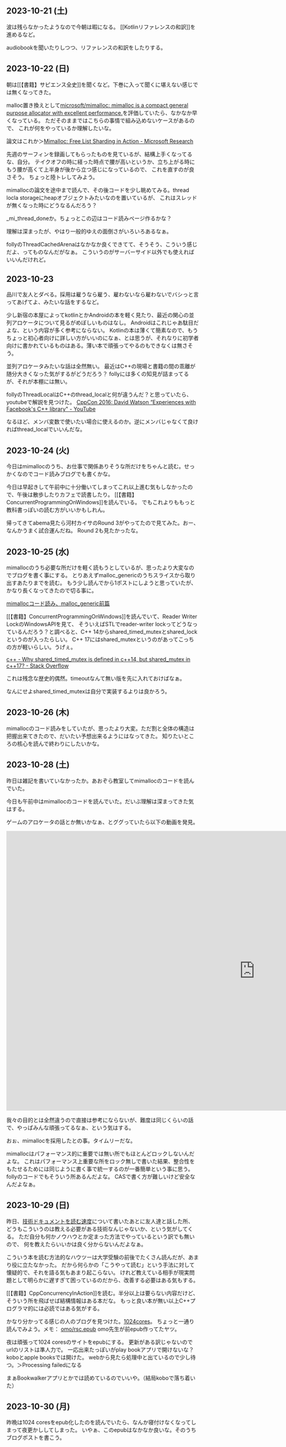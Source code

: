 ## 2023-10-21 (土)

波は残らなかったようなので今朝は暇になる。
[[Kotlinリファレンスの和訳]]を進めるなど。

audiobookを聞いたりしつつ、リファレンスの和訳をしたりする。

## 2023-10-22 (日)

朝は[[【書籍】サピエンス全史]]を聞くなど。下巻に入って聞くに堪えない感じでは無くなってきた。

malloc置き換えとして[microsoft/mimalloc: mimalloc is a compact general purpose allocator with excellent performance.](https://github.com/microsoft/mimalloc)を評価していたら、なかなか早くなっている。
ただそのままではこちらの事情で組み込めないケースがあるので、
これが何をやっているか理解したいな。

論文はこれか＞[Mimalloc: Free List Sharding in Action - Microsoft Research](https://www.microsoft.com/en-us/research/publication/mimalloc-free-list-sharding-in-action/)

先週のサーフィンを録画してもらったものを見ているが、結構上手くなってるな、自分。
テイクオフの時に経った時点で腰が高いというか、立ち上がる時にもう腰が高くて上半身が後から立つ感じになっているので、
これを直すのが良さそう。
ちょっと陸トレしてみよう。

mimallocの論文を途中まで読んで、その後コードを少し眺めてみる。thread locla storageにheapオブジェクトみたいなのを置いているが、
これはスレッドが無くなった時にどうなるんだろう？

_mi_thread_doneか。ちょっとこの辺はコード読みページ作るかな？

理解は深まったが、やはり一般的ゆえの面倒さがいろいろあるなぁ。

follyのThreadCachedArenaはなかなか良くできてて、そうそう、こういう感じだよ、ってものなんだがなぁ。
こういうのがサーバーサイド以外でも使えればいいんだけれど。

## 2023-10-23

品川で友人とダベる。採用は雇うなら雇う、雇わないなら雇わないでバシっと言ってあげてよ、みたいな話をするなど。

少し新宿の本屋によってkotlinとかAndroidの本を軽く見たり、最近の関心の並列アロケータについて見るがめぼしいものはなし。
Androidはこれじゃあ駄目だよな、という内容が多く参考にならない。
Kotlinの本は薄くて簡素なので、もうちょっと初心者向けに詳しい方がいいのになぁ、とは思うが、それなりに初学者向けに書かれているものはある。薄い本で頑張ってやるのもできなくは無さそう。

並列アロケータみたいな話は全然無い。
最近はC++の現場と書籍の間の乖離が随分大きくなった気がするがどうだろう？
follyには多くの知見が詰まってるが、それが本棚には無い。

follyのThreadLocalはC++のthread_localと何が違うんだ？と思っていたら、youtubeで解説を見つけた。 [CppCon 2016: David Watson “Experiences with Facebook's C++ library" - YouTube](https://www.youtube.com/watch?v=GDxb21kEthM)

なるほど、メンバ変数で使いたい場合に使えるのか。逆にメンバじゃなくて良ければthread_localでいいんだな。

## 2023-10-24 (火)

今日はmimallocのうち、お仕事で関係ありそうな所だけをちゃんと読む。せっかくなのでコード読みブログでも書くかな。

今日は早起きして午前中に十分働いてしまってこれ以上進む気もしなかったので、午後は散歩したりカフェで読書したり。
[[【書籍】ConcurrentProgrammingOnWindows]]を読んでいる。
でもこれよりももっと教科書っぽいの読む方がいいかもしれん。

帰ってきてabema見たら河村カイサのRound 3がやってたので見てみた。おー、なんかうまく試合運んだね。
Round 2も見たかったな。

## 2023-10-25 (水)

mimallocのうち必要な所だけを軽く読もうとしているが、思ったより大変なのでブログを書く事にする。
とりあえずmalloc_genericのうちスライスから取り出すあたりまでを読む。
もう少し読んでから1ポストにしようと思っていたが、かなり長くなってきたので切る事に。

[mimallocコード読み、malloc_generic前篇](https://karino2.github.io/2023/10/24/mimalloc_code_reading.html)

[[【書籍】ConcurrentProgrammingOnWindows]]を読んでいて、Reader Writer LockのWindowsAPIを見て、
そういえばSTLでreader-writer lockってどうなっているんだろう？と調べると、C++ 14からshared_timed_mutexとshared_lockというのが入ったらしい。
C++ 17にはshared_mutexというのがあってこっちの方が軽いらしい。うげぇ。

[c++ - Why shared_timed_mutex is defined in c++14, but shared_mutex in c++17? - Stack Overflow](https://stackoverflow.com/questions/40207171/why-shared-timed-mutex-is-defined-in-c14-but-shared-mutex-in-c17)

これは残念な歴史的偶然。timeoutなんて無い版を先に入れておけばなぁ。

なんにせよshared_timed_mutexは自分で実装するよりは良かろう。

## 2023-10-26 (木)

mimallocのコード読みをしていたが、思ったより大変。ただ割と全体の構造は把握出来てきたので、だいたい予想出来るようにはなってきた。
知りたいところの核心を読んで終わりにしたいかな。

## 2023-10-28 (土)

昨日は雑記を書いていなかったか。あおぞら教室してmimallocのコードを読んでいた。

今日も午前中はmimallocのコードを読んでいた。だいぶ理解は深まってきた気はする。

ゲームのアロケータの話とか無いかなぁ、とググっていたら以下の動画を発見。

<iframe width="1300" height="732" src="https://www.youtube.com/embed/jWFBdIVaeBo" title="RE:2023 仮想メモリアロケータ導入への道のり" frameborder="0" allow="accelerometer; autoplay; clipboard-write; encrypted-media; gyroscope; picture-in-picture; web-share" allowfullscreen></iframe>

我々の目的とは全然違うので直接は参考にならないが、難度は同じくらいの話で、やっぱみんな頑張ってるなぁ、という気はする。

おぉ、mimallocを採用したとの事。タイムリーだな。

mimallocはパフォーマンス的に重要では無い所でもほとんどロックしないんだよな。
これはパフォーマンス上重要な所をロック無しで書いた結果、整合性をもたせるためには同じように書く事で統一するのが一番簡単という事に思う。
follyのコードでもそういう所あるんだよな。
CASで書く方が難しいけど安全なんだよなぁ。

## 2023-10-29 (日)

昨日、[技術ドキュメントを読む速度](https://karino2.github.io/2023/10/28/speed_of_reading_tech_doc.html)について書いたあとに友人達と話した所、
どうもこういうのは教える必要がある技術なんじゃないか、という気がしてくる。
ただ自分も何かノウハウとか定まった方法でやっているという訳でも無いので、
何を教えたらいいかは良く分からないんだよなぁ。

こういう本を読む方法的なハウツーは大学受験の前後でたくさん読んだが、あまり役に立たなかった。
だから何らかの「こうやって読む」という手法に対して懐疑的で、それを語る気もあまり起こらない。
けれど教えている相手が現実問題として明らかに遅すぎて困っているのだから、改善する必要はある気もする。

[[【書籍】CppConcurrencyInAction]]を読む。半分以上は要らない内容だけど、そういう所を飛ばせば結構情報はある本だな。
もっと良い本が無い以上C++プログラマ的には必読ではある気がする。

かなり分かってる感じの人のブログを見つけた。[1024cores](https://www.1024cores.net/home)。
ちょっと一通り読んでみよう。メモ： [omo/rsc.epub](https://github.com/omo/rsc.epub) omo先生が前epub作ってたヤツ。

夜は頑張って1024 coresのサイトをepubにする。
更新がある訳じゃないのでurlのリストは準人力で。
一応出来たっぽいがplay bookアプリで開けないな？koboとapple booksでは開けた。
webから見たら処理中と出ているので少し待つ。＞Processing failedになる

まぁBookwalkerアプリとかでは読めているのでいいや。（結局koboで落ち着いた）

## 2023-10-30 (月)

昨晩は1024 coresをepub化したのを読んでいたら、なんか寝付けなくなってしまって夜更かししてしまった。
いやぁ、このepubはなかなか良いな。そのうちブログポストを書こう。